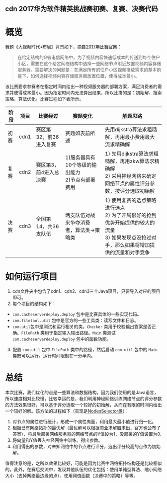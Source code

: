 cdn 2017华为软件精英挑战赛初赛、复赛、决赛代码
---
# 概览
赛题《大视频时代•布局》背景如下，摘自[2017年比赛官网](http://codecraft.huawei.com/)：
>在给定结构的G省电信网络中，为了视频内容快速低成本的传送到每个住户小区，需要在这个给定网络结构中选择一些网络节点附近放置视频内容存储服务器。需要解决的问题是：在满足所有的住户小区视频播放需求的基本前提下，如何选择视频内容存储服务器放置位置，使得成本最小。

该比赛要求参赛者在指定时间内给出一种视频服务器的部署方案，满足消费者的需求并使得成本最小。因为指定时间内无法算出结果，所以比拼的是：初始解、搜索策略、算法优化。比赛过程如下表所示。

|阶段 | 项目 | 比赛经过|赛题变化|解题思路|
| --- | -- |  ------ |  ----- | ---------- |
|初赛 | cdn1 |赛区第32，前36进入复赛| 赛题如表前所述 |先用dijkstra算法求粗糙解，再用最小费用最大流求精确解|
|复赛 | cdn2 |赛区第3，前4进入总决赛|1)服务器具有10个等级的输出能力<br>2)节点有部署费用|1) 先用dijkstra算法求粗糙解，再用zkw算法求精确解<br>2) 采用神经网络来确定网络节点的属性评分参数，按评分选取初始解|
|决赛 | cdn3 |全国第14，共36支队伍|两支队伍对战来争夺消费者，算法类->策略类|1) 使用复赛的选点策略进行选点<br>2) 为了开局很好的抢到优势开始提供的较大的流量<br>3) 如果发现点没抢过对手，那么如果将增加提供的流量和对手竞争|

# 如何运行项目
1. cdn文件夹中包含了cdn1、cdn2、cdn3三个Java项目，只要导入对应的项目即可。
2. 每个项目的结构如下：
* `com.cacheserverdeploy.deploy` 包中是比赛具体的一些实现代码。
* `com.filetool.util` 包中是官方的一些工具类：读写文件和日志。
* `com.util`包中是测试和运行相关的类。`Checker` 类用于校验输出答案是否正确。`FilePath` 类用于指定输入输出路径。`Main` 类测试`com.cacheserverdeploy.deploy` 包中的函数功能。
3. 配置 `com.util` 包中 `FilePath` 类中的路径，然后启动 `com.util` 包中的 `Main` 类既可以运行。运行时间限制在一分半内。

# 总结
本次比赛，我们优化的点是一些算法和数据结构。因为我们使用的是Java语言，所以速度相对比较慢，比较幸运的是，我们利用神经网络训练网络节点的评分参数的方法效果很好，可以基于评分选取一个较好的初始解，从而在有限的时间内给出一个较好的解。该方法的过程如下（实现是[NodesSelector类](https://github.com/mindawei/cdn/blob/master/cdn3/src/com/cacheserverdeploy/deploy/NodesSelector.java)）：
1. 对节点的属性进行统计，形成一个属性向量，利用最大最小值进行归一化。
2. 根据已有网络拓扑的最优解（最优解可以根据商业求解器求出，官方也公布了答案），将最后部署网络服务器的网络节点的Y值设为1，没部署的Y值设置为0.
3. 将向量和Y值丢入神经网络中训练。得出参数。
4. 利用得出的参数，对未知网络中的节点进行评分，选出评分较高的点作为初始解。

值得注意的是，之所以效果比较好，可能是因为比赛中网络拓扑结构还是比较相似的。此外，在赛后交流中，发现其他队伍的优化包括：使用单纯型算法、缩小网络大小（去掉网络最边缘的点）、使用阈值函数（决赛中的策略）等等。

